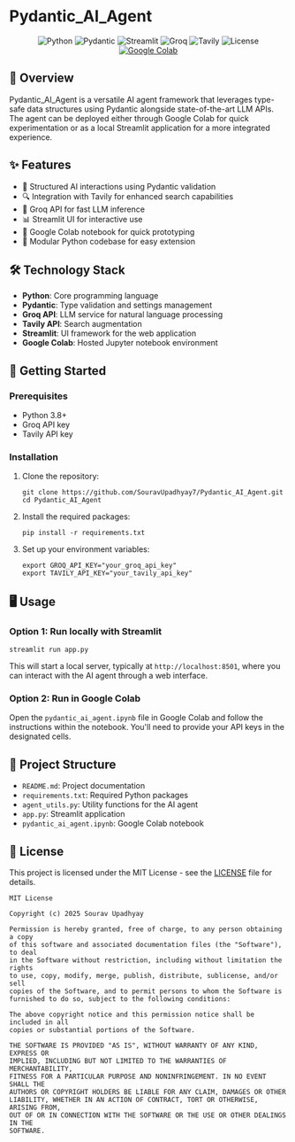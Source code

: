 # Pydantic_AI_Agent

<div align="center">
  
![Python](https://img.shields.io/badge/Python-3.8+-blue.svg)
![Pydantic](https://img.shields.io/badge/Pydantic-2.0+-yellow.svg)
![Streamlit](https://img.shields.io/badge/Streamlit-1.12+-red.svg)
![Groq](https://img.shields.io/badge/Groq-API-green.svg)
![Tavily](https://img.shields.io/badge/Tavily-API-purple.svg)
![License](https://img.shields.io/badge/License-MIT-blue.svg)
[![Google Colab](https://img.shields.io/badge/Google%20Colab-Open-orange.svg)](https://colab.research.google.com/)

</div>

## 📌 Overview

Pydantic_AI_Agent is a versatile AI agent framework that leverages type-safe data structures using Pydantic alongside state-of-the-art LLM APIs. The agent can be deployed either through Google Colab for quick experimentation or as a local Streamlit application for a more integrated experience.

## ✨ Features

- 🤖 Structured AI interactions using Pydantic validation
- 🔍 Integration with Tavily for enhanced search capabilities
- 🧠 Groq API for fast LLM inference
- 📊 Streamlit UI for interactive use
- 📓 Google Colab notebook for quick prototyping
- 🐍 Modular Python codebase for easy extension

## 🛠️ Technology Stack

- **Python**: Core programming language
- **Pydantic**: Type validation and settings management
- **Groq API**: LLM service for natural language processing
- **Tavily API**: Search augmentation
- **Streamlit**: UI framework for the web application
- **Google Colab**: Hosted Jupyter notebook environment

## 🚀 Getting Started

### Prerequisites

- Python 3.8+
- Groq API key
- Tavily API key

### Installation

1. Clone the repository:
   ```
   git clone https://github.com/SouravUpadhyay7/Pydantic_AI_Agent.git
   cd Pydantic_AI_Agent
   ```

2. Install the required packages:
   ```
   pip install -r requirements.txt
   ```

3. Set up your environment variables:
   ```
   export GROQ_API_KEY="your_groq_api_key"
   export TAVILY_API_KEY="your_tavily_api_key"
   ```

## 🖥️ Usage

### Option 1: Run locally with Streamlit

```
streamlit run app.py
```

This will start a local server, typically at `http://localhost:8501`, where you can interact with the AI agent through a web interface.

### Option 2: Run in Google Colab

Open the `pydantic_ai_agent.ipynb` file in Google Colab and follow the instructions within the notebook. You'll need to provide your API keys in the designated cells.

## 📁 Project Structure

- `README.md`: Project documentation
- `requirements.txt`: Required Python packages
- `agent_utils.py`: Utility functions for the AI agent
- `app.py`: Streamlit application
- `pydantic_ai_agent.ipynb`: Google Colab notebook

## 📄 License

This project is licensed under the MIT License - see the [LICENSE](LICENSE) file for details.

```
MIT License

Copyright (c) 2025 Sourav Upadhyay

Permission is hereby granted, free of charge, to any person obtaining a copy
of this software and associated documentation files (the "Software"), to deal
in the Software without restriction, including without limitation the rights
to use, copy, modify, merge, publish, distribute, sublicense, and/or sell
copies of the Software, and to permit persons to whom the Software is
furnished to do so, subject to the following conditions:

The above copyright notice and this permission notice shall be included in all
copies or substantial portions of the Software.

THE SOFTWARE IS PROVIDED "AS IS", WITHOUT WARRANTY OF ANY KIND, EXPRESS OR
IMPLIED, INCLUDING BUT NOT LIMITED TO THE WARRANTIES OF MERCHANTABILITY,
FITNESS FOR A PARTICULAR PURPOSE AND NONINFRINGEMENT. IN NO EVENT SHALL THE
AUTHORS OR COPYRIGHT HOLDERS BE LIABLE FOR ANY CLAIM, DAMAGES OR OTHER
LIABILITY, WHETHER IN AN ACTION OF CONTRACT, TORT OR OTHERWISE, ARISING FROM,
OUT OF OR IN CONNECTION WITH THE SOFTWARE OR THE USE OR OTHER DEALINGS IN THE
SOFTWARE.
```


